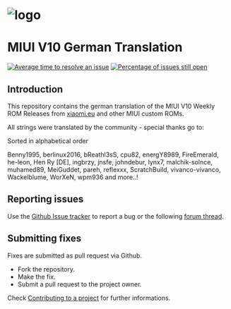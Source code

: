 # ![logo](https://i62.servimg.com/u/f62/18/23/59/53/miui-110.png)

# MIUI V10 German Translation

[![Average time to resolve an issue](http://isitmaintained.com/badge/resolution/berlinux2016/MIUI10.svg)](http://isitmaintained.com/project/berlinux2016/MIUI10 "Average time to resolve an issue")
[![Percentage of issues still open](http://isitmaintained.com/badge/open/berlinux2016/MIUI10.svg)](http://isitmaintained.com/project/berlinux2016/MIUI10 "Percentage of issues still open")

## Introduction

This repository contains the german translation of the MIUI V10 Weekly ROM Releases from [xiaomi.eu](http://xiaomi.eu/community/forums/103/) and other MIUI custom ROMs.

All strings were translated by the community - special thanks go to:

Sorted in alphabetical order

Benny1995, berlinux2016, bReathl3sS, cpu82, energY8989, FireEmerald, he-leon, Hen Ry [DE], ingbrzy, jnsfe, johndebur, lynx7, malchik-solnce, muhamed89, MeiGuddet, pareh, reflexxx, ScratchBuild, vivanco-vivanco, Wackelblume, WorXeN, wpm936 and more..!

## Reporting issues

Use the [Github Issue tracker](https://github.com/berlinux2016/MIUI10/issues) to report a bug or the following [forum thread](http://xiaomi.eu/community/threads/28411).


## Submitting fixes

Fixes are submitted as pull request via Github.

- Fork the repository.
- Make the fix.
- Submit a pull request to the project owner.

Check [Contributing to a project](https://guides.github.com/activities/forking) for further informations.
